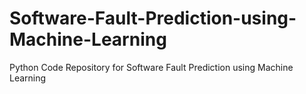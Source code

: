 Software-Fault-Prediction-using-Machine-Learning
================================================

Python Code Repository for Software Fault Prediction using Machine Learning 
